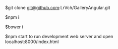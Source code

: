 $git clone git@github.com:LrVch/GalleryAngular.git

$npm i

$bower i

$npm start to run development web server and open localhost:8000/index.html
